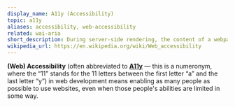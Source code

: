 ```yaml
---
display_name: A11y (Accessibility)
topic: a11y
aliases: accessibility, web-accessibility
related: wai-aria
short_description: During server-side rendering, the content of a webpage is prepared on the server and only needs to be hydrated by the client.
wikipedia_url: https://en.wikipedia.org/wiki/Web_accessibility
---
```

**(Web) Accessibility** (often abbreviated to **[A11y](https://www.accessibility.com/glossary/a11y)** — this is a numeronym, where the “11” stands for the 11 letters between the first letter “a” and the last letter “y”) in web development means enabling as many people as possible to use websites, even when those people's abilities are limited in some way.

